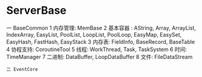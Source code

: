 # ServerBase
一 BaseCommon 
	1 内存管理: MemBase
	2 基本容器 : AString, Array, ArrayList, IndexArray, EasyList, PoolList, LoopList, PoolLoop, EasyMap, EasySet, EasyHash, FastHash, EasyStack
	3 内存表: FieldInfo, BaseRecord, BaseTable
	4 协程支持: CoroutineTool
	5 线程: WorkThread, Task, TaskSystem
	6 时间: TimeManager
	7 二进制: DataBuffer, LoopDataBuffer
	8 文件: FileDataStream

	二 EventCore
